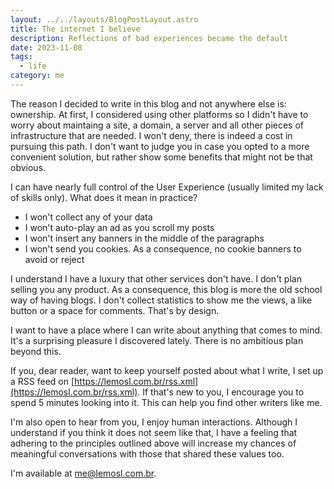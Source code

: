 ```yaml
---
layout: ../../layouts/BlogPostLayout.astro
title: The internet I believe
description: Reflections of bad experiences became the default
date: 2023-11-08
tags: 
  - life
category: me
---
```


The reason I decided to write in this blog and not anywhere else is: ownership. At first, I considered using other platforms so I didn't have to worry about maintaing a site, a domain, a server and all other pieces of infrastructure that are needed. I won't deny, there is indeed a cost in pursuing this path. I don't want to judge you in case you opted to a more convenient solution, but rather show some benefits that might not be that obvious.

I can have nearly full control of the User Experience (usually limited my lack of skills only). What does it mean in practice?
- I won't collect any of your data
- I won't auto-play an ad as you scroll my posts
- I won't insert any banners in the middle of the paragraphs
- I won't send you cookies. As a consequence, no cookie banners to avoid or reject

I understand I have a luxury that other services don't have. I don't plan selling you any product. As a consequence, this blog is more the old school way of having blogs.
I don't collect statistics to show me the views, a like button or a space for comments. That's by design.

I want to have a place where I can write about anything that comes to mind. It's a surprising pleasure I discovered lately. There is no ambitious plan beyond this.

If you, dear reader, want to keep yourself posted about what I write, I set up a RSS feed on [https://lemosl.com.br/rss.xml](https://lemosl.com.br/rss.xml). If that's new to you, I encourage you to spend 5 minutes looking into it. This can help you find other writers like me.

I'm also open to hear from you, I enjoy human interactions. Although I understand if you think it does not seem like that, I have a feeling that adhering to the principles outlined above will increase my chances of meaningful conversations with those that shared these values too.

I'm available at [me@lemosl.com.br](mailto:me@lemosl.com.br).
